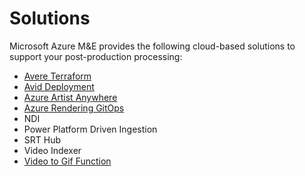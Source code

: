 # Solutions

Microsoft Azure M&E provides the following cloud-based solutions to support your post-production processing:

- [Avere Terraform](Avere%20Terraform)
- [Avid Deployment](Avid)
- [Azure Artist Anywhere](Azure%20/Artist%20Anywhere)
- [Azure Rendering GitOps](Azure%20Rendering)
- NDI
- Power Platform Driven Ingestion
- SRT Hub
- Video Indexer
- [Video to Gif Function](Video%20to%20GIF)
